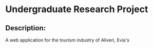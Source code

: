 # Undergraduate Research Project
## Description:
A web application for the tourism industry of Aliveri, Evia's

